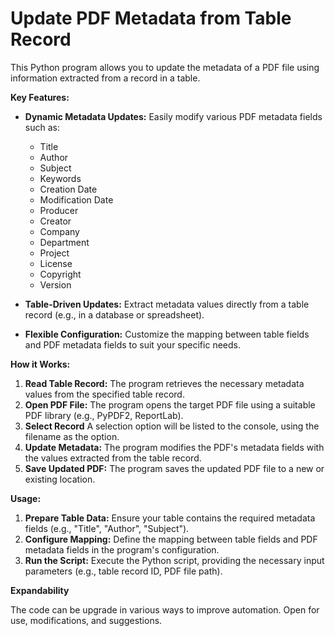 # Update PDF Metadata from Table Record

This Python program allows you to update the metadata of a PDF file using information extracted from a record in a table. 

**Key Features:**

* **Dynamic Metadata Updates:** Easily modify various PDF metadata fields such as:
    * Title
    * Author
    * Subject
    * Keywords
    * Creation Date
    * Modification Date
    * Producer
    * Creator
    * Company
    * Department
    * Project
    * License
    * Copyright
    * Version


* **Table-Driven Updates:** Extract metadata values directly from a table record (e.g., in a database or spreadsheet).
* **Flexible Configuration:** Customize the mapping between table fields and PDF metadata fields to suit your specific needs.

**How it Works:**

1. **Read Table Record:** The program retrieves the necessary metadata values from the specified table record.
2. **Open PDF File:** The program opens the target PDF file using a suitable PDF library (e.g., PyPDF2, ReportLab).
3. **Select Record** A selection option will be listed to the console, using the filename as the option.
4. **Update Metadata:** The program modifies the PDF's metadata fields with the values extracted from the table record.
4. **Save Updated PDF:** The program saves the updated PDF file to a new or existing location.

**Usage:**

1. **Prepare Table Data:** Ensure your table contains the required metadata fields (e.g., "Title", "Author", "Subject").
2. **Configure Mapping:** Define the mapping between table fields and PDF metadata fields in the program's configuration.
3. **Run the Script:** Execute the Python script, providing the necessary input parameters (e.g., table record ID, PDF file path).

**Expandability**

The code can be upgrade in various ways to improve automation. Open for use, modifications, and suggestions.